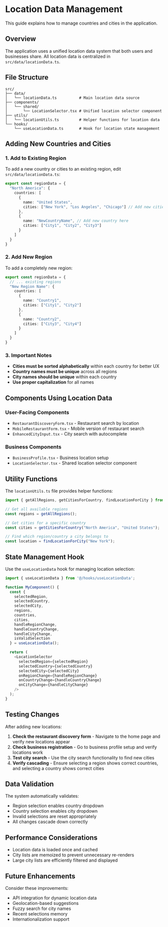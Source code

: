 # Location Data Management

This guide explains how to manage countries and cities in the application.

## Overview

The application uses a unified location data system that both users and businesses share. All location data is centralized in `src/data/locationData.ts`.

## File Structure

```
src/
├── data/
│   └── locationData.ts          # Main location data source
├── components/
│   └── shared/
│       └── LocationSelector.tsx # Unified location selector component
├── utils/
│   └── locationUtils.ts         # Helper functions for location data
└── hooks/
    └── useLocationData.ts       # Hook for location state management
```

## Adding New Countries and Cities

### 1. Add to Existing Region

To add a new country or cities to an existing region, edit `src/data/locationData.ts`:

```typescript
export const regionData = {
  "North America": {
    countries: [
      {
        name: "United States",
        cities: ["New York", "Los Angeles", "Chicago"] // Add new cities here
      },
      {
        name: "NewCountryName", // Add new country here
        cities: ["City1", "City2", "City3"]
      }
    ]
  }
}
```

### 2. Add New Region

To add a completely new region:

```typescript
export const regionData = {
  // ... existing regions
  "New Region Name": {
    countries: [
      {
        name: "Country1",
        cities: ["City1", "City2"]
      },
      {
        name: "Country2", 
        cities: ["City3", "City4"]
      }
    ]
  }
}
```

### 3. Important Notes

- **Cities must be sorted alphabetically** within each country for better UX
- **Country names must be unique** across all regions
- **City names should be unique** within each country
- **Use proper capitalization** for all names

## Components Using Location Data

### User-Facing Components
- `RestaurantDiscoveryForm.tsx` - Restaurant search by location
- `MobileRestaurantForm.tsx` - Mobile version of restaurant search
- `EnhancedCityInput.tsx` - City search with autocomplete

### Business Components
- `BusinessProfile.tsx` - Business location setup
- `LocationSelector.tsx` - Shared location selector component

## Utility Functions

The `locationUtils.ts` file provides helper functions:

```typescript
import { getAllRegions, getCitiesForCountry, findLocationForCity } from '@/utils/locationUtils';

// Get all available regions
const regions = getAllRegions();

// Get cities for a specific country
const cities = getCitiesForCountry("North America", "United States");

// Find which region/country a city belongs to
const location = findLocationForCity("New York");
```

## State Management Hook

Use the `useLocationData` hook for managing location selection:

```typescript
import { useLocationData } from '@/hooks/useLocationData';

function MyComponent() {
  const {
    selectedRegion,
    selectedCountry, 
    selectedCity,
    regions,
    countries,
    cities,
    handleRegionChange,
    handleCountryChange,
    handleCityChange,
    isValidSelection
  } = useLocationData();

  return (
    <LocationSelector
      selectedRegion={selectedRegion}
      selectedCountry={selectedCountry}
      selectedCity={selectedCity}
      onRegionChange={handleRegionChange}
      onCountryChange={handleCountryChange}
      onCityChange={handleCityChange}
    />
  );
}
```

## Testing Changes

After adding new locations:

1. **Check the restaurant discovery form** - Navigate to the home page and verify new locations appear
2. **Check business registration** - Go to business profile setup and verify locations work
3. **Test city search** - Use the city search functionality to find new cities
4. **Verify cascading** - Ensure selecting a region shows correct countries, and selecting a country shows correct cities

## Data Validation

The system automatically validates:
- Region selection enables country dropdown
- Country selection enables city dropdown  
- Invalid selections are reset appropriately
- All changes cascade down correctly

## Performance Considerations

- Location data is loaded once and cached
- City lists are memoized to prevent unnecessary re-renders
- Large city lists are efficiently filtered and displayed

## Future Enhancements

Consider these improvements:
- API integration for dynamic location data
- Geolocation-based suggestions
- Fuzzy search for city names
- Recent selections memory
- Internationalization support
